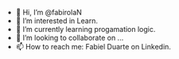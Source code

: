 - 👋 Hi, I’m @fabirolaN
- 👀 I’m interested in Learn.
- 🌱 I’m currently learning progamation logic.
- 💞️ I’m looking to collaborate on ...
- 📫 How to reach me: Fabiel Duarte on Linkedin.

<!---
fabirolaN/fabirolaN is a ✨ special ✨ repository because its `README.md` (this file) appears on your GitHub profile.
You can click the Preview link to take a look at your changes.
--->
